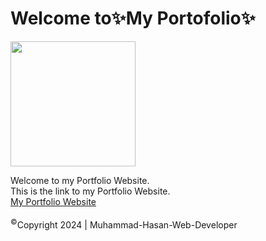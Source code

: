 # Welcome to✨My Portofolio✨
<img src="https://yayasangenerasijuara.school-network.net/UserDatabase/UserImages/5795730.jpg?1730881284137" width="200" >


Welcome to my Portfolio Website.<br>
This is the link to my Portfolio Website.<br>
[My Portfolio Website](https://muhammadhasan.wuaze.com)<br>
<br>
<sup>&copy;</sup>Copyright 2024 | <i class="bi bi-github"></i> Muhammad-Hasan-Web-Developer
<!-- Bootstrap CSS -->
  <link href="https://cdn.jsdelivr.net/npm/bootstrap@5.0.2/dist/css/bootstrap.min.css" rel="stylesheet"
    integrity="sha384-EVSTQN3/azprG1Anm3QDgpJLIm9Nao0Yz1ztcQTwFspd3yD65VohhpuuCOmLASjC" crossorigin="anonymous">